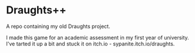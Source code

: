 # Draughts++
A repo containing my old Draughts project.

I made this game for an academic assessment in my first year of university.
I've tarted it up a bit and stuck it on itch.io - sypanite.itch.io/draughts.
